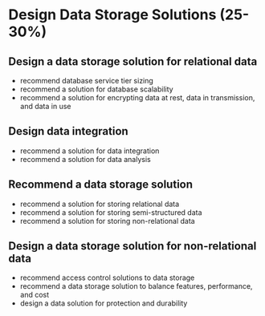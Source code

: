 # Design Data Storage Solutions (25-30%)

## Design a data storage solution for relational data
* recommend database service tier sizing
* recommend a solution for database scalability
* recommend a solution for encrypting data at rest, data in transmission, and data in use
## Design data integration
* recommend a solution for data integration
* recommend a solution for data analysis 
## Recommend a data storage solution
* recommend a solution for storing relational data
* recommend a solution for storing semi-structured data
* recommend a solution for storing non-relational data
## Design a data storage solution for non-relational data
* recommend access control solutions to data storage
* recommend a data storage solution to balance features, performance, and cost
* design a data solution for protection and durability
